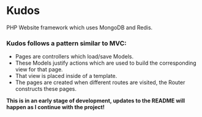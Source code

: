 # Kudos
PHP Website framework which uses MongoDB and Redis. 

### Kudos follows a pattern similar to MVC: ### 

* Pages are controllers which load/save Models. 
* These Models justify actions which are used to build the corresponding view  for that page.
* That view is placed inside of a template.
* The pages are created when different routes are visited, the Router constructs these pages.

**This is in an early stage of development, updates to the README will happen as I continue with the project!**
